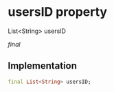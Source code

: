 


# usersID property







List&lt;String> usersID
  
_<span class="feature">final</span>_






## Implementation

```dart
final List<String> usersID;
```







